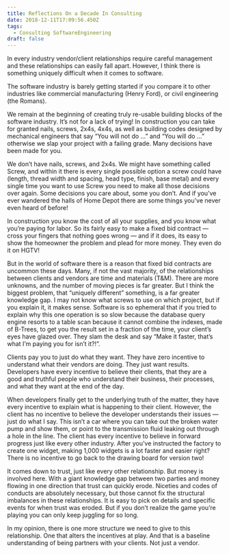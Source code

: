 ```yaml
---
title: Reflections On a Decade In Consulting
date: 2018-12-11T17:09:56.450Z
tags:
  - Consulting SoftwareEngineering
draft: false
---
```

In every industry vendor/client relationships require careful management and these relationships can easily fall apart. However, I think there is something uniquely difficult when it comes to software.

The software industry is barely getting started if you compare it to other industries like commercial manufacturing (Henry Ford), or civil engineering (the Romans).

We remain at the beginning of creating truly re-usable building blocks of the software industry. It’s not for a lack of trying! In construction you can take for granted nails, screws, 2x4s, 4x4s, as well as building codes designed by mechanical engineers that say “You will not do …” and “You will do …” otherwise we slap your project with a failing grade. Many decisions have been made for you.

We don’t have nails, screws, and 2x4s. We might have something called Screw, and within it there is every single possible option a screw could have (length, thread width and spacing, head type, finish, base metal) and every single time you want to use Screw you need to make all those decisions over again. Some decisions you care about, some you don’t. And if you’ve ever wandered the halls of Home Depot there are some things you’ve never even heard of before!

In construction you know the cost of all your supplies, and you know what you’re paying for labor. So its fairly easy to make a fixed bid contract — cross your fingers that nothing goes wrong — and if it does, its easy to show the homeowner the problem and plead for more money. They even do it on HGTV!

But in the world of software there is a reason that fixed bid contracts are uncommon these days. Many, if not the vast majority, of the relationships between clients and vendors are time and materials (T&M). There are more unknowns, and the number of moving pieces is far greater. But I think the biggest problem, that “uniquely different” something, is a far greater knowledge gap. I may not know what screws to use on which project, but if you explain it, it makes sense. Software is so ephemeral that if you tried to explain why this one operation is so slow because the database query engine resorts to a table scan because it cannot combine the indexes, made of B-Trees, to get you the result set in a fraction of the time, your client’s eyes have glazed over. They slam the desk and say “Make it faster, that’s what I’m paying you for isn’t it?!”.

Clients pay you to just do what they want. They have zero incentive to understand what their vendors are doing. They just want results. Developers have every incentive to believe their clients, that they are a good and truthful people who understand their business, their processes, and what they want at the end of the day.

When developers finally get to the underlying truth of the matter, they have every incentive to explain what is happening to their client. However, the client has no incentive to believe the developer understands their issues — just do what I say. This isn’t a car where you can take out the broken water pump and show them, or point to the transmission fluid leaking out through a hole in the line. The client has every incentive to believe in forward progress just like every other industry. After you’ve instructed the factory to create one widget, making 1,000 widgets is a lot faster and easier right? There is no incentive to go back to the drawing board for version two!

It comes down to trust, just like every other relationship. But money is involved here. With a giant knowledge gap between two parties and money flowing in one direction that trust can quickly erode. Niceties and codes of conducts are absolutely necessary, but those cannot fix the structural imbalances in these relationships. It is easy to pick on details and specific events for when trust was eroded. But if you don’t realize the game you’re playing you can only keep juggling for so long.

In my opinion, there is one more structure we need to give to this relationship. One that alters the incentives at play. And that is a baseline understanding of being partners with your clients. Not just a vendor.
